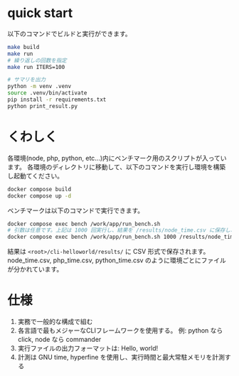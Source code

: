 # quick start

以下のコマンドでビルドと実行ができます。

```bash
make build
make run
# 繰り返しの回数を指定
make run ITERS=100

# サマリを出力
python -m venv .venv
source .venv/bin/activate
pip install -r requirements.txt
python print_result.py
```

# くわしく

各環境(node, php, python, etc...)内にベンチマーク用のスクリプトが入っています。
各環境のディレクトリに移動して、以下のコマンドを実行し環境を構築し起動てください。

```bash
docker compose build
docker compose up -d
```

ベンチマークは以下のコマンドで実行できます。

```bash
docker compose exec bench /work/app/run_bench.sh
# 引数は任意です。上記は 1000 回実行し、結果を /results/node_time.csv に保存し、コマンドには node /work/app/main.js を指定します。
docker compose exec bench /work/app/run_bench.sh 1000 /results/node_time.csv "node /work/app/main.js"
```

結果は `<root>/cli-helloworld/results/` に CSV 形式で保存されます。
node_time.csv, php_time.csv, python_time.csv のように環境ごとにファイルが分かれています。

# 仕様

1. 実務で一般的な構成で組む
2. 各言語で最もメジャーなCLIフレームワークを使用する。 例: python なら click, node なら commander
3. 実行ファイルの出力フォーマットは: Hello, world!
4. 計測は GNU time, hyperfine を使用し、実行時間と最大常駐メモリを計測する

